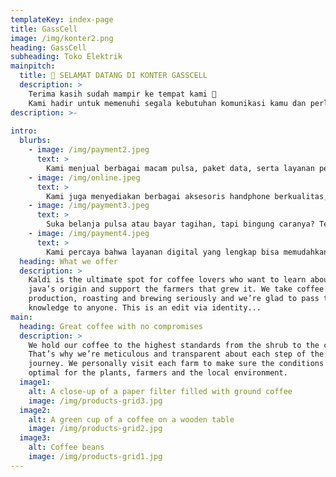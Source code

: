 ```yaml
---
templateKey: index-page
title: GassCell
image: /img/konter2.png
heading: GassCell
subheading: Toko Elektrik
mainpitch:
  title: 🏪 SELAMAT DATANG DI KONTER GASSCELL
  description: >
    Terima kasih sudah mampir ke tempat kami 🙏
    Kami hadir untuk memenuhi segala kebutuhan komunikasi kamu dan perlengkapan ponsel Anda — dengan pelayanan yang cepat, ramah, dan harga yang bersahabat.
description: >-
 
intro:
  blurbs:
    - image: /img/payment2.jpeg
      text: >
        Kami menjual berbagai macam pulsa, paket data, serta layanan pembayaran digital seperti token listrik dan tagihan bulanan. Semua produk kami berasal dari distributor resmi untuk menjamin keaslian dan kecepatan transaksi. Kami juga menyediakan berbagai metode pembayaran, dari tunai hingga dompet digital. Hubungi kami atau kunjungi konter langsung untuk info terbaru dan promo menarik.
    - image: /img/online.jpeg
      text: >
        Kami juga menyediakan berbagai aksesoris handphone berkualitas, seperti charger, headset, casing, dan pelindung layar untuk berbagai tipe HP. Tidak peduli apakah Anda baru membeli handphone baru atau ingin memperbarui perlengkapan lama, di konter kami Anda akan menemukan aksesoris yang cocok dan fungsional. Semua produk dipilih dengan teliti untuk kenyamanan dan kepuasan Anda.
    - image: /img/payment3.jpeg
      text: >
        Suka belanja pulsa atau bayar tagihan, tapi bingung caranya? Tenang, kami siap bantu! Di konter kami, kamu bisa melakukan berbagai transaksi digital—mulai dari isi ulang pulsa, paket data, token listrik, hingga pembayaran e-wallet dan tagihan bulanan. Kamu juga bisa konsultasi langsung dengan staf kami jika masih belum paham cara pakainya. Datang langsung atau hubungi kami untuk panduan lengkap!
    - image: /img/payment4.jpeg
      text: >
        Kami percaya bahwa layanan digital yang lengkap bisa memudahkan semua orang. Karena itu, kami menyediakan berbagai metode pembayaran—mulai dari online banking, ATM, QRIS, hingga dompet digital. Konter kami juga menyediakan tempat nyaman buat nongkrong sambil nanya-nanya soal fitur terbaru dari aplikasi e-wallet, promo operator, atau tips digital lainnya. Yuk mampir, siapa tahu kamu nemu promo spesial juga!
  heading: What we offer
  description: >
    Kaldi is the ultimate spot for coffee lovers who want to learn about their
    java’s origin and support the farmers that grew it. We take coffee
    production, roasting and brewing seriously and we’re glad to pass that
    knowledge to anyone. This is an edit via identity...
main:
  heading: Great coffee with no compromises
  description: >
    We hold our coffee to the highest standards from the shrub to the cup.
    That’s why we’re meticulous and transparent about each step of the coffee’s
    journey. We personally visit each farm to make sure the conditions are
    optimal for the plants, farmers and the local environment.
  image1:
    alt: A close-up of a paper filter filled with ground coffee
    image: /img/products-grid3.jpg
  image2:
    alt: A green cup of a coffee on a wooden table
    image: /img/products-grid2.jpg
  image3:
    alt: Coffee beans
    image: /img/products-grid1.jpg
---
```


